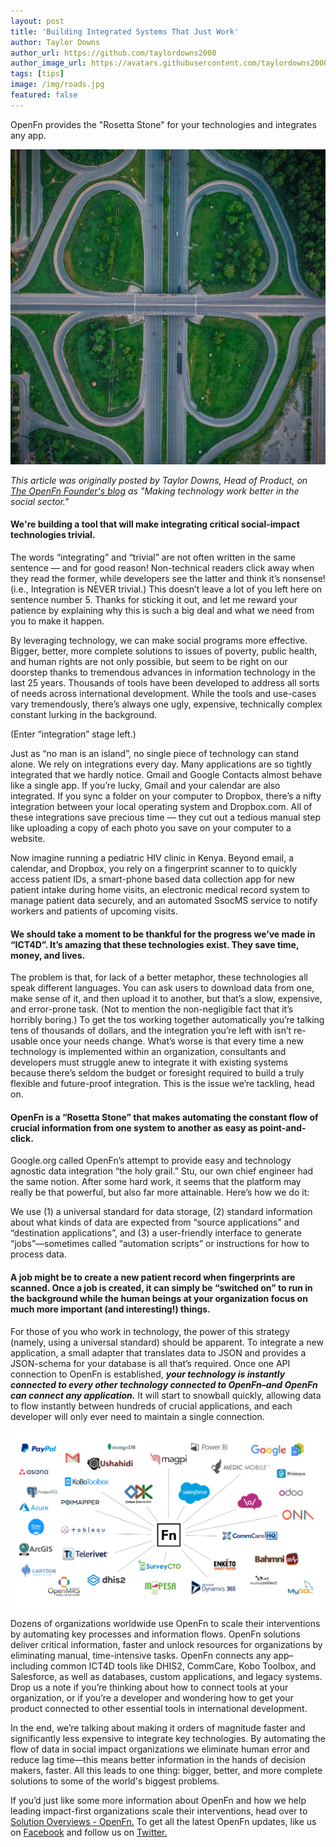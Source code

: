 ```yaml
---
layout: post
title: 'Building Integrated Systems That Just Work'
author: Taylor Downs
author_url: https://github.com/taylordowns2000
author_image_url: https://avatars.githubusercontent.com/taylordowns2000
tags: [tips]
image: /img/roads.jpg
featured: false
---
```


OpenFn provides the "Rosetta Stone" for your technologies and integrates any
app.

<!--truncate-->

![roads](/img/roads.jpg)

_This article was originally posted by Taylor Downs, Head of Product, on
[The OpenFn Founder's blog](https://medium.com/@taylordowns2000) as "Making
technology work better in the social sector."_

#### We're building a tool that will make integrating critical social-impact technologies trivial.

The words “integrating” and “trivial” are not often written in the same sentence
— and for good reason! Non-technical readers click away when they read the
former, while developers see the latter and think it’s nonsense! (i.e.,
Integration is NEVER trivial.) This doesn’t leave a lot of you left here on
sentence number 5. Thanks for sticking it out, and let me reward your patience
by explaining why this is such a big deal and what we need from you to make it
happen.

By leveraging technology, we can make social programs more effective. Bigger,
better, more complete solutions to issues of poverty, public health, and human
rights are not only possible, but seem to be right on our doorstep thanks to
tremendous advances in information technology in the last 25 years. Thousands of
tools have been developed to address all sorts of needs across international
development. While the tools and use-cases vary tremendously, there’s always one
ugly, expensive, technically complex constant lurking in the background.

(Enter “integration” stage left.)

Just as “no man is an island”, no single piece of technology can stand alone. We
rely on integrations every day. Many applications are so tightly integrated that
we hardly notice. Gmail and Google Contacts almost behave like a single app. If
you’re lucky, Gmail and your calendar are also integrated. If you sync a folder
on your computer to Dropbox, there’s a nifty integration between your local
operating system and Dropbox.com. All of these integrations save precious time —
they cut out a tedious manual step like uploading a copy of each photo you save
on your computer to a website.

Now imagine running a pediatric HIV clinic in Kenya. Beyond email, a calendar,
and Dropbox, you rely on a fingerprint scanner to to quickly access patient IDs,
a smart-phone based data collection app for new patient intake during home
visits, an electronic medical record system to manage patient data securely, and
an automated SsocMS service to notify workers and patients of upcoming visits.

#### We should take a moment to be thankful for the progress we’ve made in “ICT4D”. It’s amazing that these technologies exist. They save time, money, and lives.

The problem is that, for lack of a better metaphor, these technologies all speak
different languages. You can ask users to download data from one, make sense of
it, and then upload it to another, but that’s a slow, expensive, and error-prone
task. (Not to mention the non-negligible fact that it’s horribly boring.) To get
the tos working together automatically you’re talking tens of thousands of
dollars, and the integration you’re left with isn’t re-usable once your needs
change. What’s worse is that every time a new technology is implemented within
an organization, consultants and developers must struggle anew to integrate it
with existing systems because there’s seldom the budget or foresight required to
build a truly flexible and future-proof integration. This is the issue we’re
tackling, head on.

#### OpenFn is a “Rosetta Stone” that makes automating the constant flow of crucial information from one system to another as easy as point-and-click.

Google.org called OpenFn’s attempt to provide easy and technology agnostic data
integration “the holy grail.” Stu, our own chief engineer had the same notion.
After some hard work, it seems that the platform may really be that powerful,
but also far more attainable. Here’s how we do it:

We use (1) a universal standard for data storage, (2) standard information about
what kinds of data are expected from “source applications” and “destination
applications”, and (3) a user-friendly interface to generate “jobs”—sometimes
called “automation scripts” or instructions for how to process data.

#### A job might be to create a new patient record when fingerprints are scanned. Once a job is created, it can simply be “switched on” to run in the background while the human beings at your organization focus on much more important (and interesting!) things.

For those of you who work in technology, the power of this strategy (namely,
using a universal standard) should be apparent. To integrate a new application,
a small adapter that translates data to JSON and provides a JSON-schema for your
database is all that’s required. Once one API connection to OpenFn is
established, **_your technology is instantly connected to every other technology
connected to OpenFn–and OpenFn can connect any application._** It will start to
snowball quickly, allowing data to flow instantly between hundreds of crucial
applications, and each developer will only ever need to maintain a single
connection.

![apps](/img/apps.png)

Dozens of organizations worldwide use OpenFn to scale their interventions by
automating key processes and information flows. OpenFn solutions deliver
critical information, faster and unlock resources for organizations by
eliminating manual, time-intensive tasks. OpenFn connects any app–including
common ICT4D tools like DHIS2, CommCare, Kobo Toolbox, and Salesforce, as well
as databases, custom applications, and legacy systems. Drop us a note if you’re
thinking about how to connect tools at your organization, or if you’re a
developer and wondering how to get your product connected to other essential
tools in international development.

In the end, we’re talking about making it orders of magnitude faster and
significantly less expensive to integrate key technologies. By automating the
flow of data in social impact organizations we eliminate human error and reduce
lag time—this means better information in the hands of decision makers, faster.
All this leads to one thing: bigger, better, and more complete solutions to some
of the world's biggest problems.

If you’d just like some more information about OpenFn and how we help leading
impact-first organizations scale their interventions, head over to
[Solution Overviews - OpenFn.](https://www.openfn.org/solutions) To get all the
latest OpenFn updates, like us on [Facebook](https://www.facebook.com/openfn)
and follow us on [Twitter.](https://twitter.com/openfn)
